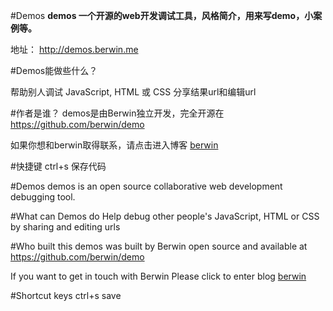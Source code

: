 #Demos
**demos 一个开源的web开发调试工具，风格简介，用来写demo，小案例等。**
 
地址： http://demos.berwin.me

#Demos能做些什么？

帮助别人调试 JavaScript, HTML 或 CSS 分享结果url和编辑url

#作者是谁？
demos是由Berwin独立开发，完全开源在 https://github.com/berwin/demo 

如果你想和berwin取得联系，请点击进入博客 [berwin][1]

[1]: http://berwin.me/        "berwin"

#快捷键
ctrl+s 保存代码


#Demos
demos is an open source collaborative web development debugging tool.

#What can Demos do
Help debug other people's JavaScript, HTML or CSS by sharing and editing urls

#Who built this
demos was built by Berwin open source and available at https://github.com/berwin/demo

If you want to get in touch with Berwin Please click to enter blog [berwin][1]

#Shortcut keys
ctrl+s save